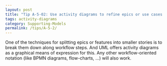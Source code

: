 ```yaml
---
layout: post
title: "Tip A-5-02: Use activity diagrams to refine epics or use cases."
tags: activity-diagrams
category: Supporting-Models
permalink: /tips/A-5-2/
---
```

One of the techniques for splitting epics or features into smaller stories is to break them down along workflow steps. And UML offers activity diagrams as a graphical means of expression for this.
Any other workflow-oriented notation (like BPMN diagrams, flow-charts, ...) will also work.